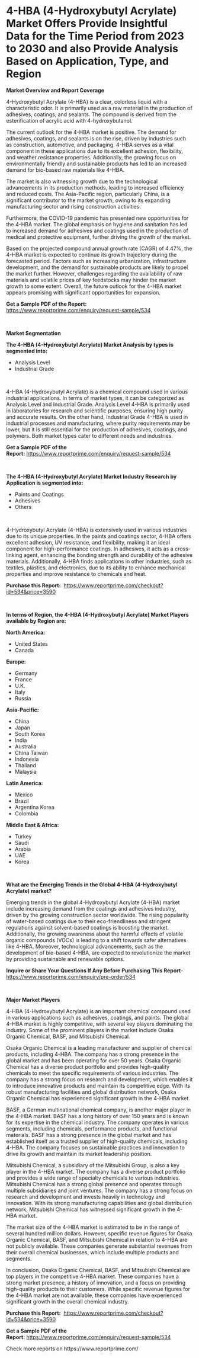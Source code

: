 <p><h1>4-HBA (4-Hydroxybutyl Acrylate) Market Offers Provide Insightful Data for the Time Period from 2023 to 2030 and also Provide Analysis Based on Application, Type, and Region</h1></p><p><strong>Market Overview and Report Coverage</strong></p>
<p><p>4-Hydroxybutyl Acrylate (4-HBA) is a clear, colorless liquid with a characteristic odor. It is primarily used as a raw material in the production of adhesives, coatings, and sealants. The compound is derived from the esterification of acrylic acid with 4-hydroxybutanol.</p><p>The current outlook for the 4-HBA market is positive. The demand for adhesives, coatings, and sealants is on the rise, driven by industries such as construction, automotive, and packaging. 4-HBA serves as a vital component in these applications due to its excellent adhesion, flexibility, and weather resistance properties. Additionally, the growing focus on environmentally friendly and sustainable products has led to an increased demand for bio-based raw materials like 4-HBA.</p><p>The market is also witnessing growth due to the technological advancements in its production methods, leading to increased efficiency and reduced costs. The Asia-Pacific region, particularly China, is a significant contributor to the market growth, owing to its expanding manufacturing sector and rising construction activities.</p><p>Furthermore, the COVID-19 pandemic has presented new opportunities for the 4-HBA market. The global emphasis on hygiene and sanitation has led to increased demand for adhesives and coatings used in the production of medical and protective equipment, further driving the growth of the market.</p><p>Based on the projected compound annual growth rate (CAGR) of 4.47%, the 4-HBA market is expected to continue its growth trajectory during the forecasted period. Factors such as increasing urbanization, infrastructure development, and the demand for sustainable products are likely to propel the market further. However, challenges regarding the availability of raw materials and volatile prices of key feedstocks may hinder the market growth to some extent. Overall, the future outlook for the 4-HBA market appears promising with significant opportunities for expansion.</p></p>
<p><strong>Get a Sample PDF of the Report:</strong> <a href="https://www.reportprime.com/enquiry/request-sample/534">https://www.reportprime.com/enquiry/request-sample/534</a></p>
<p>&nbsp;</p>
<p><strong>Market Segmentation</strong></p>
<p><strong>The 4-HBA (4-Hydroxybutyl Acrylate) Market Analysis by types is segmented into:</strong></p>
<p><ul><li>Analysis Level</li><li>Industrial Grade</li></ul></p>
<p>&nbsp;</p>
<p><p>4-HBA (4-Hydroxybutyl Acrylate) is a chemical compound used in various industrial applications. In terms of market types, it can be categorized as Analysis Level and Industrial Grade. Analysis Level 4-HBA is primarily used in laboratories for research and scientific purposes, ensuring high purity and accurate results. On the other hand, Industrial Grade 4-HBA is used in industrial processes and manufacturing, where purity requirements may be lower, but it is still essential for the production of adhesives, coatings, and polymers. Both market types cater to different needs and industries.</p></p>
<p><strong>Get a Sample PDF of the Report:</strong>&nbsp;<a href="https://www.reportprime.com/enquiry/request-sample/534">https://www.reportprime.com/enquiry/request-sample/534</a></p>
<p>&nbsp;</p>
<p><strong>The 4-HBA (4-Hydroxybutyl Acrylate) Market Industry Research by Application is segmented into:</strong></p>
<p><ul><li>Paints and Coatings</li><li>Adhesives</li><li>Others</li></ul></p>
<p>&nbsp;</p>
<p><p>4-Hydroxybutyl Acrylate (4-HBA) is extensively used in various industries due to its unique properties. In the paints and coatings sector, 4-HBA offers excellent adhesion, UV resistance, and flexibility, making it an ideal component for high-performance coatings. In adhesives, it acts as a cross-linking agent, enhancing the bonding strength and durability of the adhesive materials. Additionally, 4-HBA finds applications in other industries, such as textiles, plastics, and electronics, due to its ability to enhance mechanical properties and improve resistance to chemicals and heat.</p></p>
<p><strong>Purchase this Report:</strong>&nbsp; <a href="https://www.reportprime.com/checkout?id=534&price=3590">https://www.reportprime.com/checkout?id=534&price=3590</a></p>
<p>&nbsp;</p>
<p><strong>In terms of Region, the 4-HBA (4-Hydroxybutyl Acrylate) Market Players available by Region are:</strong></p>
<p>
    <p> <strong> North America: </strong>
        <ul>
            <li>United States</li>
            <li>Canada</li>
        </ul>
        </p> 
    <p> <strong> Europe: </strong>
        <ul>
            <li>Germany</li>
            <li>France</li>
            <li>U.K.</li>
            <li>Italy</li>
            <li>Russia</li>
        </ul>
        </p> 
    <p> <strong> Asia-Pacific: </strong>
        <ul>
            <li>China</li>
            <li>Japan</li>
            <li>South Korea</li>
            <li>India</li>
            <li>Australia</li>
            <li>China Taiwan</li>
            <li>Indonesia</li>
            <li>Thailand</li>
            <li>Malaysia</li>
        </ul>
        </p> 
    <p> <strong> Latin America: </strong>
        <ul>
            <li>Mexico</li>
            <li>Brazil</li>
            <li>Argentina Korea</li>
            <li>Colombia</li>
        </ul>
        </p> 
    <p> <strong> Middle East & Africa: </strong>
        <ul>
            <li>Turkey</li>
            <li>Saudi</li>
            <li>Arabia</li>
            <li>UAE</li>
            <li>Korea</li>
        </ul>
    </p>
    </p>
<p>&nbsp;</p>
<p><strong>What are the Emerging Trends in the Global 4-HBA (4-Hydroxybutyl Acrylate) market?</strong></p>
<p><p>Emerging trends in the global 4-Hydroxybutyl Acrylate (4-HBA) market include increasing demand from the coatings and adhesives industry, driven by the growing construction sector worldwide. The rising popularity of water-based coatings due to their eco-friendliness and stringent regulations against solvent-based coatings is boosting the market. Additionally, the growing awareness about the harmful effects of volatile organic compounds (VOCs) is leading to a shift towards safer alternatives like 4-HBA. Moreover, technological advancements, such as the development of bio-based 4-HBA, are expected to revolutionize the market by providing sustainable and renewable options.</p></p>
<p><strong>Inquire or Share Your Questions If Any Before Purchasing This Report</strong>- <a href="https://www.reportprime.com/enquiry/pre-order/534">https://www.reportprime.com/enquiry/pre-order/534</a></p>
<p>&nbsp;</p>
<p><strong>Major Market Players</strong></p>
<p><p>4-HBA (4-Hydroxybutyl Acrylate) is an important chemical compound used in various applications such as adhesives, coatings, and paints. The global 4-HBA market is highly competitive, with several key players dominating the industry. Some of the prominent players in the market include Osaka Organic Chemical, BASF, and Mitsubishi Chemical.</p><p>Osaka Organic Chemical is a leading manufacturer and supplier of chemical products, including 4-HBA. The company has a strong presence in the global market and has been operating for over 50 years. Osaka Organic Chemical has a diverse product portfolio and provides high-quality chemicals to meet the specific requirements of various industries. The company has a strong focus on research and development, which enables it to introduce innovative products and maintain its competitive edge. With its robust manufacturing facilities and global distribution network, Osaka Organic Chemical has experienced significant growth in the 4-HBA market.</p><p>BASF, a German multinational chemical company, is another major player in the 4-HBA market. BASF has a long history of over 150 years and is known for its expertise in the chemical industry. The company operates in various segments, including chemicals, performance products, and functional materials. BASF has a strong presence in the global market and has established itself as a trusted supplier of high-quality chemicals, including 4-HBA. The company focuses on sustainable practices and innovation to drive its growth and maintain its market leadership position.</p><p>Mitsubishi Chemical, a subsidiary of the Mitsubishi Group, is also a key player in the 4-HBA market. The company has a diverse product portfolio and provides a wide range of specialty chemicals to various industries. Mitsubishi Chemical has a strong global presence and operates through multiple subsidiaries and joint ventures. The company has a strong focus on research and development and invests heavily in technology and innovation. With its strong manufacturing capabilities and global distribution network, Mitsubishi Chemical has witnessed significant growth in the 4-HBA market.</p><p>The market size of the 4-HBA market is estimated to be in the range of several hundred million dollars. However, specific revenue figures for Osaka Organic Chemical, BASF, and Mitsubishi Chemical in relation to 4-HBA are not publicly available. These companies generate substantial revenues from their overall chemical businesses, which include multiple products and segments.</p><p>In conclusion, Osaka Organic Chemical, BASF, and Mitsubishi Chemical are top players in the competitive 4-HBA market. These companies have a strong market presence, a history of innovation, and a focus on providing high-quality products to their customers. While specific revenue figures for the 4-HBA market are not available, these companies have experienced significant growth in the overall chemical industry.</p></p>
<p><strong>Purchase this Report:</strong>&nbsp;&nbsp;<a href="https://www.reportprime.com/checkout?id=534&price=3590">https://www.reportprime.com/checkout?id=534&price=3590</a></p>
<p></p>
<p><strong>Get a Sample PDF of the Report:</strong>&nbsp;<a href="https://www.reportprime.com/enquiry/request-sample/534">https://www.reportprime.com/enquiry/request-sample/534</a></p>
<p>Check more reports on https://www.reportprime.com/</p>